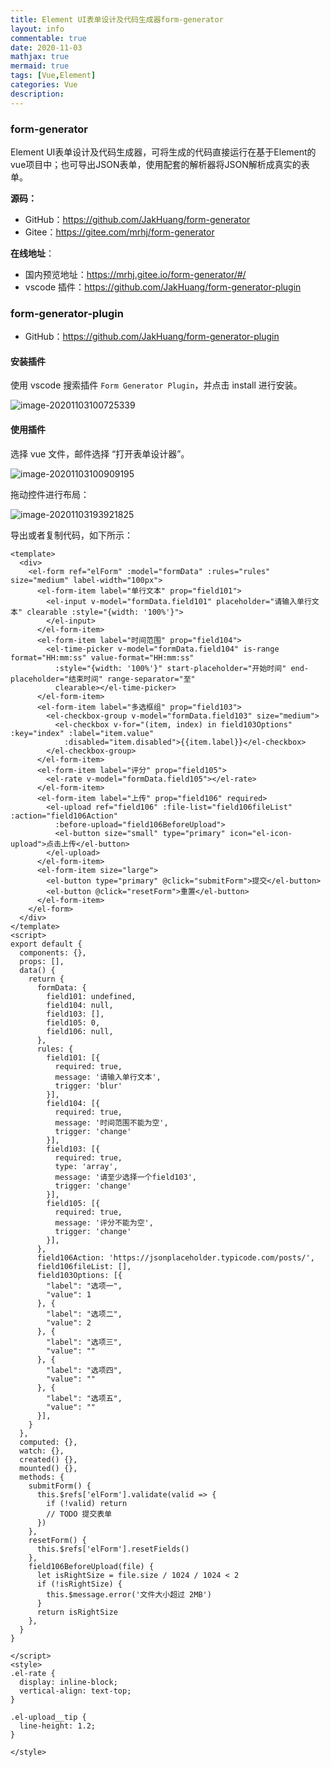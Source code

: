 ```yaml
---
title: Element UI表单设计及代码生成器form-generator
layout: info
commentable: true
date: 2020-11-03
mathjax: true
mermaid: true
tags: [Vue,Element]
categories: Vue
description: 
---
```


### form-generator

Element UI表单设计及代码生成器，可将生成的代码直接运行在基于Element的vue项目中；也可导出JSON表单，使用配套的解析器将JSON解析成真实的表单。

**源码：**

- GitHub：https://github.com/JakHuang/form-generator
- Gitee：https://gitee.com/mrhj/form-generator

**在线地址**：

- 国内预览地址：https://mrhj.gitee.io/form-generator/#/
- vscode 插件：https://github.com/JakHuang/form-generator-plugin

<!--more-->

### form-generator-plugin

- GitHub：https://github.com/JakHuang/form-generator-plugin

#### 安装插件

使用 vscode 搜索插件 `Form Generator Plugin`，并点击 install 进行安装。

![image-20201103100725339](/images/2020/11/image-20201103100725339.png)

#### 使用插件

选择 vue 文件，邮件选择 “打开表单设计器”。

![image-20201103100909195](/images/2020/11/image-20201103100909195.png)

拖动控件进行布局：

![image-20201103193921825](/images/2020/11/image-20201103193921825.png)

导出或者复制代码，如下所示：

```vue
<template>
  <div>
    <el-form ref="elForm" :model="formData" :rules="rules" size="medium" label-width="100px">
      <el-form-item label="单行文本" prop="field101">
        <el-input v-model="formData.field101" placeholder="请输入单行文本" clearable :style="{width: '100%'}">
        </el-input>
      </el-form-item>
      <el-form-item label="时间范围" prop="field104">
        <el-time-picker v-model="formData.field104" is-range format="HH:mm:ss" value-format="HH:mm:ss"
          :style="{width: '100%'}" start-placeholder="开始时间" end-placeholder="结束时间" range-separator="至"
          clearable></el-time-picker>
      </el-form-item>
      <el-form-item label="多选框组" prop="field103">
        <el-checkbox-group v-model="formData.field103" size="medium">
          <el-checkbox v-for="(item, index) in field103Options" :key="index" :label="item.value"
            :disabled="item.disabled">{{item.label}}</el-checkbox>
        </el-checkbox-group>
      </el-form-item>
      <el-form-item label="评分" prop="field105">
        <el-rate v-model="formData.field105"></el-rate>
      </el-form-item>
      <el-form-item label="上传" prop="field106" required>
        <el-upload ref="field106" :file-list="field106fileList" :action="field106Action"
          :before-upload="field106BeforeUpload">
          <el-button size="small" type="primary" icon="el-icon-upload">点击上传</el-button>
        </el-upload>
      </el-form-item>
      <el-form-item size="large">
        <el-button type="primary" @click="submitForm">提交</el-button>
        <el-button @click="resetForm">重置</el-button>
      </el-form-item>
    </el-form>
  </div>
</template>
<script>
export default {
  components: {},
  props: [],
  data() {
    return {
      formData: {
        field101: undefined,
        field104: null,
        field103: [],
        field105: 0,
        field106: null,
      },
      rules: {
        field101: [{
          required: true,
          message: '请输入单行文本',
          trigger: 'blur'
        }],
        field104: [{
          required: true,
          message: '时间范围不能为空',
          trigger: 'change'
        }],
        field103: [{
          required: true,
          type: 'array',
          message: '请至少选择一个field103',
          trigger: 'change'
        }],
        field105: [{
          required: true,
          message: '评分不能为空',
          trigger: 'change'
        }],
      },
      field106Action: 'https://jsonplaceholder.typicode.com/posts/',
      field106fileList: [],
      field103Options: [{
        "label": "选项一",
        "value": 1
      }, {
        "label": "选项二",
        "value": 2
      }, {
        "label": "选项三",
        "value": ""
      }, {
        "label": "选项四",
        "value": ""
      }, {
        "label": "选项五",
        "value": ""
      }],
    }
  },
  computed: {},
  watch: {},
  created() {},
  mounted() {},
  methods: {
    submitForm() {
      this.$refs['elForm'].validate(valid => {
        if (!valid) return
        // TODO 提交表单
      })
    },
    resetForm() {
      this.$refs['elForm'].resetFields()
    },
    field106BeforeUpload(file) {
      let isRightSize = file.size / 1024 / 1024 < 2
      if (!isRightSize) {
        this.$message.error('文件大小超过 2MB')
      }
      return isRightSize
    },
  }
}

</script>
<style>
.el-rate {
  display: inline-block;
  vertical-align: text-top;
}

.el-upload__tip {
  line-height: 1.2;
}

</style>

```

